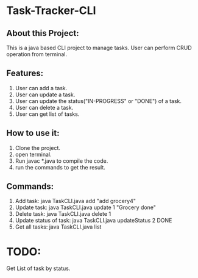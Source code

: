 # Task-Tracker-CLI

## About this Project:
This is a java based CLI project to manage tasks. User can perform CRUD operation from terminal.

## Features:
1. User can add a task.
2. User can update a task.
3. User can update the status("IN-PROGRESS" or "DONE") of a task.
4. User can delete a task.
5. User can get list of tasks.

## How to use it:
1. Clone the project.
2. open terminal.
3. Run javac *.java to compile the code.
4. run the commands to get the result.

## Commands:
1. Add task: java TaskCLI.java add "add grocery4"
2. Update task: java TaskCLI.java update 1 "Grocery done"
3. Delete task: java TaskCLI.java delete 1
4. Update status of task: java TaskCLI.java updateStatus 2 DONE
5. Get all tasks: java TaskCLI.java list


# TODO:
Get List of task by status.
